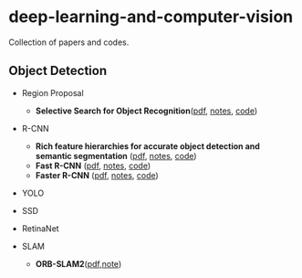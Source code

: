 # deep-learning-and-computer-vision

Collection of papers and codes.

## Object Detection

- Region Proposal
    - **Selective Search for Object Recognition**([pdf](computer-vision/region-proposal/selective_search_for_Object_Recognition.pdf), [notes](computer-vision/region-proposal/note.md), [code]())

- R-CNN
    - **Rich feature hierarchies for accurate object detection and semantic segmentation** ([pdf](computer-vision/r-cnn/r-cnn/r-cnn.pdf), [notes](computer-vision/r-cnn/r-cnn/note.md), [code]())
    - **Fast R-CNN** ([pdf](computer-vision/r-cnn/fast-r-cnn/fast-r-cnn.pdf), [notes](computer-vision/r-cnn/fast-r-cnn/note.md), [code]())
    - **Faster R-CNN** ([pdf](computer-vision/r-cnn/faster-r-cnn/faster-r-cnn.pdf), [notes](computer-vision/r-cnn/faster-r-cnn/note.md), [code]())

- YOLO

- SSD

- RetinaNet

- SLAM
    - **ORB-SLAM2**([pdf](computer-vision/slam/orb-slam2.pdf),[note](computer-vision/slam/note.md))
